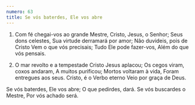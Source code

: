 ```yaml
---
numero: 63
title: Se vós baterdes, Ele vos abre
---
```

1. Com fé chegai-vos ao grande Mestre,
Cristo, Jesus, o Senhor;
Seus dons celestes,
Sua virtude derramará por amor;
Não duvideis, pois de Cristo
Vem o que vós precisais;
Tudo Ele pode fazer-vos,
Além do que vós pensais.

2. O mar revolto e a tempestade
Cristo Jesus aplacou;
Os cegos viram, coxos andaram,
A muitos purificou;
Mortos voltaram à vida,
Foram entregues aos seus.
Cristo, é o Verbo eterno
Veio por graça de Deus.

Se vós baterdes, Ele vos abre;
O que pedirdes, dará.
Se vós buscardes o Mestre,
Por vós achado será.
